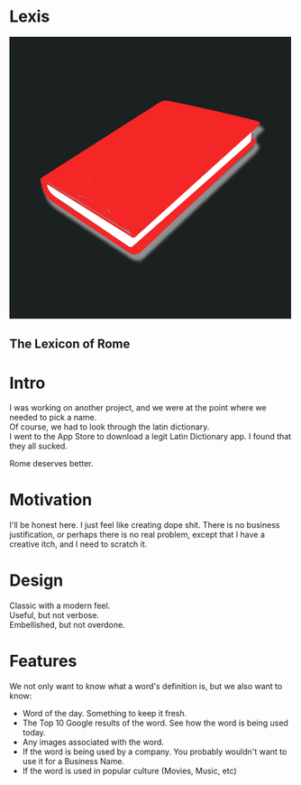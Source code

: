 Lexis
==========================================

![Lexis](Design/Logo/Book_Red_Sleek/Icon-Original.png)

## The Lexicon of Rome


# Intro

I was working on another project, and we were at the point where we needed to pick a name.   
Of course, we had to look through the latin dictionary.   
I went to the App Store to download a legit Latin Dictionary app.
I found that they all sucked.

Rome deserves better.

# Motivation

I'll be honest here. I just feel like creating dope shit. There is no business justification, or perhaps there is no real problem, except that I have a creative itch, and I need to scratch it.


# Design

Classic with a modern feel.  
Useful, but not verbose.  
Embellished, but not overdone.


# Features

We not only want to know what a word's definition is, but we also want to know: 

+ Word of the day. Something to keep it fresh.
+ The Top 10 Google results of the word. See how the word is being used today.
+ Any images associated with the word.   
+ If the word is being used by a company. You probably wouldn't want to use it for a Business Name.
+ If the word is used in popular culture (Movies, Music, etc)  